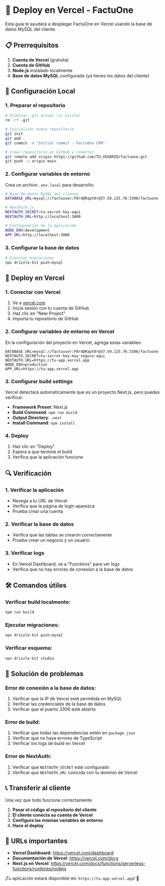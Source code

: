 # 🚀 Deploy en Vercel - FactuOne

Esta guía te ayudará a desplegar FactuOne en Vercel usando la base de datos MySQL del cliente.

## 📋 Prerrequisitos

1. **Cuenta de Vercel** (gratuita)
2. **Cuenta de GitHub** 
3. **Node.js** instalado localmente
4. **Base de datos MySQL** configurada (ya tienes los datos del cliente)

## 🔧 Configuración Local

### 1. Preparar el repositorio

```bash
# Eliminar .git actual (si existe)
rm -rf .git

# Inicializar nuevo repositorio
git init
git add .
git commit -m "Initial commit - FactuOne CRM"

# Crear repositorio en GitHub y conectar
git remote add origin https://github.com/TU_USUARIO/factuone.git
git push -u origin main
```

### 2. Configurar variables de entorno

Crea un archivo `.env.local` para desarrollo:

```bash
# Base de datos MySQL del cliente
DATABASE_URL=mysql://factuuser:F0rd@Rapt0r@37.59.125.76:3306/factuone

# NextAuth.js
NEXTAUTH_SECRET=tu-secret-key-aqui
NEXTAUTH_URL=http://localhost:3000

# Configuración de la aplicación
NODE_ENV=development
APP_URL=http://localhost:3000
```

### 3. Configurar la base de datos

```bash
# Ejecutar migraciones
npx drizzle-kit push:mysql
```

## 🚀 Deploy en Vercel

### 1. Conectar con Vercel

1. Ve a [vercel.com](https://vercel.com)
2. Inicia sesión con tu cuenta de GitHub
3. Haz clic en "New Project"
4. Importa tu repositorio de GitHub

### 2. Configurar variables de entorno en Vercel

En la configuración del proyecto en Vercel, agrega estas variables:

```
DATABASE_URL=mysql://factuuser:F0rd@Rapt0r@37.59.125.76:3306/factuone
NEXTAUTH_SECRET=tu-secret-key-muy-seguro-aqui
NEXTAUTH_URL=https://tu-app.vercel.app
NODE_ENV=production
APP_URL=https://tu-app.vercel.app
```

### 3. Configurar build settings

Vercel detectará automáticamente que es un proyecto Next.js, pero puedes verificar:

- **Framework Preset**: Next.js
- **Build Command**: `npm run build`
- **Output Directory**: `.next`
- **Install Command**: `npm install`

### 4. Deploy

1. Haz clic en "Deploy"
2. Espera a que termine el build
3. Verifica que la aplicación funcione

## 🔍 Verificación

### 1. Verificar la aplicación
- Navega a tu URL de Vercel
- Verifica que la página de login aparezca
- Prueba crear una cuenta

### 2. Verificar la base de datos
- Verifica que las tablas se crearon correctamente
- Prueba crear un negocio y un usuario

### 3. Verificar logs
- En Vercel Dashboard, ve a "Functions" para ver logs
- Verifica que no hay errores de conexión a la base de datos

## 🛠️ Comandos útiles

### Verificar build localmente:
```bash
npm run build
```

### Ejecutar migraciones:
```bash
npx drizzle-kit push:mysql
```

### Verificar esquema:
```bash
npx drizzle-kit studio
```

## 🚨 Solución de problemas

### Error de conexión a la base de datos:
1. Verificar que la IP de Vercel esté permitida en MySQL
2. Verificar las credenciales de la base de datos
3. Verificar que el puerto 3306 esté abierto

### Error de build:
1. Verificar que todas las dependencias estén en `package.json`
2. Verificar que no haya errores de TypeScript
3. Verificar los logs de build en Vercel

### Error de NextAuth:
1. Verificar que `NEXTAUTH_SECRET` esté configurado
2. Verificar que `NEXTAUTH_URL` coincida con tu dominio de Vercel

## 📞 Transferir al cliente

Una vez que todo funcione correctamente:

1. **Pasar el código al repositorio del cliente**
2. **El cliente conecta su cuenta de Vercel**
3. **Configura las mismas variables de entorno**
4. **Hace el deploy**

## 🎯 URLs importantes

- **Vercel Dashboard**: https://vercel.com/dashboard
- **Documentación de Vercel**: https://vercel.com/docs
- **Next.js en Vercel**: https://vercel.com/docs/functions/serverless-functions/runtimes/nodejs

¡Tu aplicación estará disponible en: `https://tu-app.vercel.app`! 🎉 